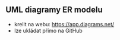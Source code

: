 ## UML diagramy ER modelu
- krelit na webu: https://app.diagrams.net/
- lze ukládat přímo na GitHub

